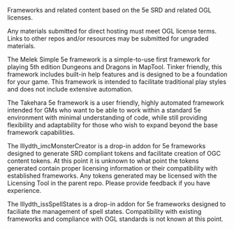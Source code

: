 Frameworks and related content based on the 5e SRD and related OGL licenses.

Any materials submitted for direct hosting must meet OGL license terms.  Links to other repos and/or resources may be submitted for ungraded materials.

The Melek Simple 5e framework is a simple-to-use first framework for playing 5th edition Dungeons and Dragons in MapTool. Tinker friendly, this framework includes built-in help features and is designed to be a foundation for your game.  This framework is intended to facilitate traditional play styles and does not include extensive automation.

The Takehara 5e framework is a user friendly, highly automated framework intended for GMs who want to be able to work within a standard 5e environment with minimal understanding of code, while still providing flexibility and adaptability for those who wish to expand beyond the base framework capabilities.

The Illydth_imcMonsterCreator is a drop-in addon for 5e frameworks designed to generate SRD compliant tokens and facilitate creation of OGC content tokens.  At this point it is unknown to what point the tokens generated contain proper licensing information or their compatibility with established frameworks. Any tokens generated may be licensed with the Licensing Tool in the parent repo.  Please provide feedback if you have experience.

The Illydth_issSpellStates is a drop-in addon for 5e frameworks designed to faciliate the management of spell states.  Compatibility with existing frameworks and compliance with OGL standards is not known at this point.
